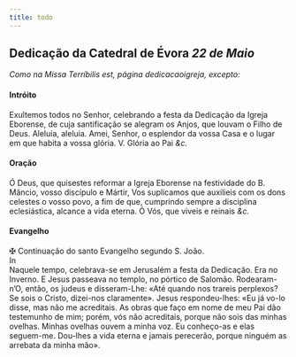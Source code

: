 ```yaml
---
title: todo
---
```

<h2 class="text-center">Dedicação da Catedral de Évora <em>22 de Maio</em></h2>

<em>Como na Missa Terríbilis est, página dedicacaoigreja, excepto:</em>

<h4 class="text-center">Intróito</h4>
<div class="container-fluid">
<div class="row">
<div class="dropcap text-justify">

</div>
<div class="text-justify">
Exultemos todos no Senhor, celebrando a festa da Dedicação da Igreja Eborense, de cuja santificação se alegram os Anjos, que louvam o Filho de Deus. Aleluia, aleluia. Amei, Senhor, o esplendor da vossa Casa e o lugar em que habita a vossa glória. 
<em></em>
V. Glória ao Pai <em>&c.</em>
</div>
</div>
</div>

<h4 class="text-center">Oração</h4>
<div class="container-fluid">
<div class="row">
<div class="dropcap text-justify">

</div>
<div class="dropcap text-justify">
Ó Deus, que quisestes reformar a Igreja Eborense na festividade do B. Mâncio, vosso discípulo e Mártir, Vos suplicamos que auxilieis com os dons celestes o vosso povo, a fim de que, cumprindo sempre a disciplina eclesiástica, alcance a vida eterna. Ó Vós, que viveis e reinais <em>&c.</em>
</div>
</div>
</div>

<h4 class="text-center">Evangelho</h4>
<div class="container-fluid">
<div class="row">
<div class="text-justify">

</div>
<div class="text-justify">
<span class="text-danger">&#10016;</span> Continuação do santo Evangelho segundo S. João.
</div>
<div class="dropcap text-justify">
In</em>
</div>
<div class="dropcap text-justify">
Naquele tempo, celebrava-se em Jerusalém a festa da Dedicação. Era no Inverno. E Jesus passeava no templo, no pórtico de Salomão. Rodearam-n’O, então, os judeus e disseram-Lhe: «Até quando nos trareis perplexos? Se sois o Cristo, dizei-nos claramente». Jesus respondeu-lhes: «Eu já vo-lo disse, mas não me acreditais. As obras que faço em nome de meu Pai dão testemunho de mim; porém, vós não acreditais, porque não sois das minhas ovelhas. Minhas ovelhas ouvem a minha voz. Eu conheço-as e elas seguem-me. Dou-lhes a vida eterna e jamais perecerão, porque ninguém as arrebata da minha mão».
</div>
</div>
</div>